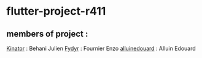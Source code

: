 # flutter-project-r411

## members of project :

[Kinator](https://github.com/Fydyr) : Behani Julien
[Fydyr](https://github.com/Fydyr) : Fournier Enzo
[alluinedouard](https://github.com/Fydyr) : Alluin Edouard
